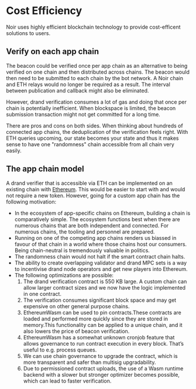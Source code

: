 # Cost Efficiency

Noir uses highly efficient  blockchain technology to provide cost-efficent solutions to users.

## Verify on each app chain

The beacon could be verified once per app chain as an alternative to being verified on one chain and then distributed across chains. The beacon would then need to be submitted to each chain by the bot network. A Noir chain and ETH relays would no longer be required as a result. The interval between publication and callback might also be eliminated.

However, drand verification consumes a lot of gas and doing that once per chain is potentially inefficient. When blockspace is limited, the beacon submission transaction might not get committed for a long time.

There are pros and cons on both sides. When thinking about hundreds of connected app chains, the deduplication of the verification feels right. With ETH queries upcoming, our state becomes your state and thus it makes sense to have one "randomness" chain accessible from all chain very easily.

## The app chain model

A drand verifier that is accessible via ETH can be implemented on an existing chain with [Ethereum](https://ewasm.readthedocs.io/en/mkdocs/). This would be easier to start with and would not require a new token. However, going for a custom app chain has the following motivation:

- In the ecosystem of app-specific chains on Ethereum, building a chain is comparatively simple.
The ecosystem functions best when there are numerous chains that are both independent and connected.
For numerous chains, the tooling and personnel are prepared.
- Running on one of the competing app chains renders us biassed in favour of that chain in a world where those chains host our consumers.
Being chain-neutral is tremendously valuable in politics.
- The randomness chain would not halt if the smart contract chain halts.
- The ability to create overlapping validator and drand MPC sets is a way to incentivise drand node operators and get new players into Ethereum.
- The following optimizations are possible:
  1. The drand verification contract is 550 KB large.
     A custom chain can allow larger contract sizes and we now have the logic
     implemented in one contract.
  2. The verification consumes significant block space and may get expensive on other general purpose chains.
  3. EthereumWasm can be used to pin contracts.These contracts are loaded and performed more quickly since they are stored in memory.This functionality can be applied to a unique chain, and it also lowers the price of beacon verification.
 
  4. EthereumWasm has a somewhat unknown cronjob feature that allows governance to run contract execution in every block.
     That’s useful to e.g. process queues.
  5. We can use chain governance to upgrade the contract, which is more transparent and safer than multisig upgradability.
  6. Due to permissioned contract uploads, the use of a Wasm runtime backend with a slower but stronger optimizer becomes possible,
     which can lead to faster verification.
